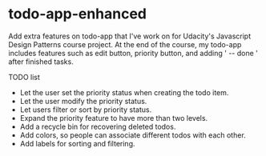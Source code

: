 # todo-app-enhanced
Add extra features on todo-app that I've work on for Udacity's Javascript Design Patterns course project.
At the end of the course, my todo-app includes features such as edit button, priority button, and adding ' -- done '
after finished tasks.

TODO list
  - Let the user set the priority status when creating the todo item.
  - Let the user modify the priority status.
  - Let users filter or sort by priority status.
  - Expand the priority feature to have more than two levels.
  - Add a recycle bin for recovering deleted todos.
  - Add colors, so people can associate different todos with each other.
  - Add labels for sorting and filtering.